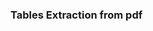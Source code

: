 ### Tables Extraction from pdf

<!--

Requirements:

Run the code in google colab as in IDE's like pycharm, jupyter notebook the ghostcript package was throwing an error

Install camelot,ghostscript, tkinter

Run main.py file 
Output_file name : output.xlsx



-->
